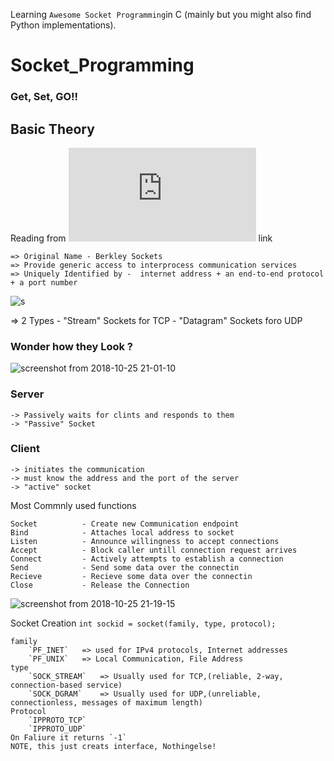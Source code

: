 Learning `Awesome Socket Programming`in C (mainly but you might also find Python implementations).

# Socket_Programming

### Get, Set, GO!!

## Basic Theory

Reading from ![this](https://www.csd.uoc.gr/~hy556/material/tutorials/cs556-3rd-tutorial.pdf) link

    => Original Name - Berkley Sockets
    => Provide generic access to interprocess communication services
    => Uniquely Identified by -  internet address + an end-to-end protocol + a port number
    
   
![s](https://user-images.githubusercontent.com/30762887/47511901-bcdc8f80-d898-11e8-97d9-d0d664db6a04.png)


=> 2 Types
    - "Stream" Sockets for TCP
    - "Datagram" Sockets foro UDP

### Wonder how they Look ?
![screenshot from 2018-10-25 21-01-10](https://user-images.githubusercontent.com/30762887/47512226-5e63e100-d899-11e8-8bd5-4b08ec3fdb09.png)

### Server

    -> Passively waits for clints and responds to them 
    -> "Passive" Socket
### Client
    -> initiates the communication
    -> must know the address and the port of the server
    -> "active" socket
    
Most Commnly used functions

    Socket          - Create new Communication endpoint
    Bind            - Attaches local address to socket
    Listen          - Announce willingness to accept connections
    Accept          - Block caller untill connection request arrives
    Connect         - Actively attempts to establish a connection
    Send            - Send some data over the connectin
    Recieve         - Recieve some data over the connectin
    Close           - Release the Connection

![screenshot from 2018-10-25 21-19-15](https://user-images.githubusercontent.com/30762887/47513387-c4516800-d89b-11e8-827f-32e354e4884a.png)

Socket Creation
`int sockid = socket(family, type, protocol);`

    family
        `PF_INET`   => used for IPv4 protocols, Internet addresses 
        `PF_UNIX`   => Local Communication, File Address
    type
        `SOCK_STREAM`   => Usually used for TCP,(reliable, 2-way, connection-based service)
        `SOCK_DGRAM`    => Usually used for UDP,(unreliable, connectionless, messages of maximum length)
    Protocol
        `IPPROTO_TCP`
        `IPPROTO_UDP`
    On Faliure it returns `-1`
    NOTE, this just creats interface, Nothingelse!




